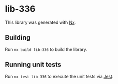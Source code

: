 # lib-336

This library was generated with [Nx](https://nx.dev).

## Building

Run `nx build lib-336` to build the library.

## Running unit tests

Run `nx test lib-336` to execute the unit tests via [Jest](https://jestjs.io).
